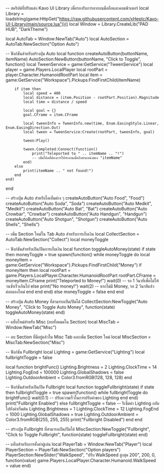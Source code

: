 -- สคริปต์ที่ปรับแต่ง Kavo UI Library เพื่อรองรับการลากบนมือถือและคอมพิวเตอร์
local Library = loadstring(game:HttpGet("https://raw.githubusercontent.com/xHeptc/Kavo-UI-Library/main/source.lua"))()
local Window = Library.CreateLib("PAD HUB", "DarkTheme")

local AutoTab = Window:NewTab("Auto")
local AutoSection = AutoTab:NewSection("Option Auto")

-- ฟังก์ชันสำหรับสร้างปุ่ม Auto
local function createAutoButton(buttonName, itemName)
    AutoSection:NewButton(buttonName, "Click to Toggle", function()
        local TweenService = game:GetService("TweenService")
        local player = game.Players.LocalPlayer
        local rootPart = player.Character.HumanoidRootPart
        local item = game:GetService("Workspace").Pickups:FindFirstChild(itemName)

        if item then
            local speed = 400
            local distance = (item.Position - rootPart.Position).Magnitude
            local time = distance / speed

            local goal = {}
            goal.CFrame = item.CFrame

            local tweenInfo = TweenInfo.new(time, Enum.EasingStyle.Linear, Enum.EasingDirection.Out)
            local tween = TweenService:Create(rootPart, tweenInfo, goal)

            tween:Play()

            tween.Completed:Connect(function()
                print("Teleported to " .. itemName .. "!")
                -- เพิ่มโค้ดที่ต้องการให้ทำงานเมื่อถึงตำแหน่งของ "itemName"
            end)
        else
            print(itemName .. " not found!")
        end
    end)
end

-- สร้างปุ่ม Auto สำหรับไอเท็มต่าง ๆ
createAutoButton("Auto Food", "Food")
createAutoButton("Auto Soda", "Soda")
createAutoButton("Auto Medkit", "Medkit")
createAutoButton("Auto Bat", "Bat")
createAutoButton("Auto Crowbar", "Crowbar")
createAutoButton("Auto Handgun", "Handgun")
createAutoButton("Auto Shotgun", "Shotgun")
createAutoButton("Auto Shells", "Shells")

-- เพิ่ม Section ใหม่ใน Tab Auto สำหรับการเก็บเงิน
local CollectSection = AutoTab:NewSection("Collect")
local moneyToggle

-- ฟังก์ชันสำหรับเปิด/ปิดการเก็บเงิน
local function toggleAutoMoney(state)
    if state then
        moneyToggle = true
        spawn(function()
            while moneyToggle do
                local moneyItem = game:GetService("Workspace").Pickups:FindFirstChild("Money")
                if moneyItem then
                    local rootPart = game.Players.LocalPlayer.Character.HumanoidRootPart
                    rootPart.CFrame = moneyItem.CFrame
                    print("Teleported to Money!")
                    wait(0) -- รอ 1 วินาทีเพื่อไม่ให้วนซ้ำเร็วเกินไป
                else
                    print("No money!")
                    wait(2) -- หากไม่มี Money, รอ 2 วินาทีแล้วค่อยลองใหม่
                end
            end
        end)
    else
        moneyToggle = false
    end
end

-- สร้างปุ่ม Auto Money ที่สามารถเปิด/ปิดได้
CollectSection:NewToggle("Auto Money", "Click to Toggle Auto Money", function(state)
    toggleAutoMoney(state)
end)

-- แท็บใหม่สำหรับ Misc (ลบทั้งหมดใน Section)
local MiscTab = Window:NewTab("Misc")

-- ลบ Section ที่มีอยู่แล้วใน Misc Tab และเพิ่ม Section ใหม่
local MiscSection = MiscTab:NewSection("Misc")

-- ฟังก์ชัน Fullbright
local Lighting = game:GetService("Lighting")
local fullbrightToggle = false

local function brightFunc()
    Lighting.Brightness = 2
    Lighting.ClockTime = 14
    Lighting.FogEnd = 100000
    Lighting.GlobalShadows = false
    Lighting.OutdoorAmbient = Color3.fromRGB(128, 128, 128)
end

-- ฟังก์ชันสำหรับเปิด/ปิด Fullbright
local function toggleFullbright(state)
    if state then
        fullbrightToggle = true
        spawn(function()
            while fullbrightToggle do
                brightFunc()
                wait(0.1) -- ปรับความเร็วในการปรับค่าของ Lighting
            end
        end)
        print("Fullbright Enabled")
    else
        fullbrightToggle = false
        -- รีเซ็ตค่า Lighting กลับไปยังค่าเริ่มต้น
        Lighting.Brightness = 1
        Lighting.ClockTime = 12
        Lighting.FogEnd = 1000
        Lighting.GlobalShadows = true
        Lighting.OutdoorAmbient = Color3.fromRGB(255, 255, 255)
        print("Fullbright Disabled")
    end
end

-- สร้างปุ่ม Fullbright ที่สามารถเปิด/ปิดได้
MiscSection:NewToggle("Fullbright", "Click to Toggle Fullbright", function(state)
    toggleFullbright(state)
end)

-- แท็บสำหรับการตั้งค่าผู้เล่น
local PlayerTab = Window:NewTab("Player")
local PlayerSection = PlayerTab:NewSection("Option players")
PlayerSection:NewSlider("WalkSpeed", "ปรับ WalkSpeed สูงสุด 200", 200, 0, function(value)
    game.Players.LocalPlayer.Character.Humanoid.WalkSpeed = value
end)
